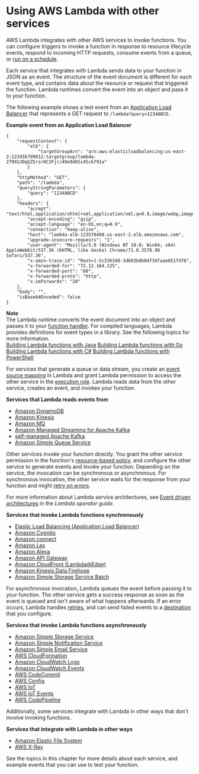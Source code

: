 # Using AWS Lambda with other services<a name="lambda-services"></a>

AWS Lambda integrates with other AWS services to invoke functions\. You can configure triggers to invoke a function in response to resource lifecycle events, respond to incoming HTTP requests, consume events from a queue, or [run on a schedule](services-cloudwatchevents.md)\.

Each service that integrates with Lambda sends data to your function in JSON as an event\. The structure of the event document is different for each event type, and contains data about the resource or request that triggered the function\. Lambda runtimes convert the event into an object and pass it to your function\.

The following example shows a test event from an [Application Load Balancer](services-alb.md) that represents a GET request to `/lambda?query=1234ABCD`\.

**Example event from an Application Load Balancer**  

```
{
    "requestContext": {
        "elb": {
            "targetGroupArn": "arn:aws:elasticloadbalancing:us-east-2:123456789012:targetgroup/lambda-279XGJDqGZ5rsrHC2Fjr/49e9d65c45c6791a"
        }
    },
    "httpMethod": "GET",
    "path": "/lambda",
    "queryStringParameters": {
        "query": "1234ABCD"
    },
    "headers": {
        "accept": "text/html,application/xhtml+xml,application/xml;q=0.9,image/webp,image/apng,*/*;q=0.8",
        "accept-encoding": "gzip",
        "accept-language": "en-US,en;q=0.9",
        "connection": "keep-alive",
        "host": "lambda-alb-123578498.us-east-2.elb.amazonaws.com",
        "upgrade-insecure-requests": "1",
        "user-agent": "Mozilla/5.0 (Windows NT 10.0; Win64; x64) AppleWebKit/537.36 (KHTML, like Gecko) Chrome/71.0.3578.98 Safari/537.36",
        "x-amzn-trace-id": "Root=1-5c536348-3d683b8b04734faae651f476",
        "x-forwarded-for": "72.12.164.125",
        "x-forwarded-port": "80",
        "x-forwarded-proto": "http",
        "x-imforwards": "20"
    },
    "body": "",
    "isBase64Encoded": false
}
```

**Note**  
The Lambda runtime converts the event document into an object and passes it to your [function handler](gettingstarted-concepts.md)\. For compiled languages, Lambda provides definitions for event types in a library\. See the following topics for more information\.  
[Building Lambda functions with Java](lambda-java.md)
[Building Lambda functions with Go](lambda-golang.md)
[Building Lambda functions with C\#](lambda-csharp.md)
[Building Lambda functions with PowerShell](lambda-powershell.md)

For services that generate a queue or data stream, you create an [event source mapping](invocation-eventsourcemapping.md) in Lambda and grant Lambda permission to access the other service in the [execution role](lambda-intro-execution-role.md)\. Lambda reads data from the other service, creates an event, and invokes your function\.

**Services that Lambda reads events from**
+ [Amazon DynamoDB](with-ddb.md)
+ [Amazon Kinesis](with-kinesis.md)
+ [Amazon MQ](with-mq.md)
+ [Amazon Managed Streaming for Apache Kafka](with-msk.md)
+ [self\-managed Apache Kafka](kafka-smaa.md)
+ [Amazon Simple Queue Service](with-sqs.md)

Other services invoke your function directly\. You grant the other service permission in the function's [resource\-based policy](access-control-resource-based.md), and configure the other service to generate events and invoke your function\. Depending on the service, the invocation can be synchronous or asynchronous\. For synchronous invocation, the other service waits for the response from your function and might [retry on errors](invocation-retries.md)\.

For more information about Lambda service architectures, see [Event driven architectures](https://docs.aws.amazon.com/lambda/latest/operatorguide/event-driven-architectures.html) in the *Lambda operator guide*\.

**Services that invoke Lambda functions synchronously**
+ [Elastic Load Balancing \(Application Load Balancer\)](services-alb.md)
+ [Amazon Cognito](services-cognito.md)
+ [Amazon connect](services-connect.md)
+ [Amazon Lex](services-lex.md)
+ [Amazon Alexa](services-alexa.md)
+ [Amazon API Gateway](services-apigateway.md)
+ [Amazon CloudFront \(Lambda@Edge\)](lambda-edge.md)
+ [Amazon Kinesis Data Firehose](services-kinesisfirehose.md)
+ [Amazon Simple Storage Service Batch](services-s3-batch.md)

For asynchronous invocation, Lambda queues the event before passing it to your function\. The other service gets a success response as soon as the event is queued and isn't aware of what happens afterwards\. If an error occurs, Lambda handles [retries](invocation-retries.md), and can send failed events to a [destination](invocation-async.md#invocation-async-destinations) that you configure\.

**Services that invoke Lambda functions asynchronously**
+ [Amazon Simple Storage Service](with-s3.md)
+ [Amazon Simple Notification Service](with-sns.md)
+ [Amazon Simple Email Service](services-ses.md)
+ [AWS CloudFormation](services-cloudformation.md)
+ [Amazon CloudWatch Logs](services-cloudwatchlogs.md)
+ [Amazon CloudWatch Events](services-cloudwatchevents.md)
+ [AWS CodeCommit](services-codecommit.md)
+ [AWS Config](services-config.md)
+ [AWS IoT](services-iot.md)
+ [AWS IoT Events](services-iotevents.md)
+ [AWS CodePipeline](services-codepipeline.md)

Additionally, some services integrate with Lambda in other ways that don't involve invoking functions\.

**Services that integrate with Lambda in other ways**
+ [Amazon Elastic File System](services-efs.md)
+ [AWS X\-Ray](services-xray.md)

See the topics in this chapter for more details about each service, and example events that you can use to test your function\.